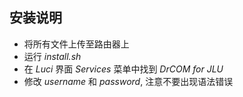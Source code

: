 安装说明
---------------
* 将所有文件上传至路由器上
* 运行 *install.sh*
* 在 *Luci* 界面 *Services* 菜单中找到 *DrCOM for JLU*
* 修改 *username* 和 *password*, 注意不要出现语法错误